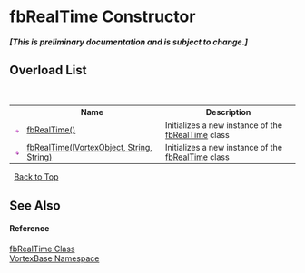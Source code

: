 # fbRealTime Constructor 
 _**\[This is preliminary documentation and is subject to change.\]**_


## Overload List
&nbsp;<table><tr><th></th><th>Name</th><th>Description</th></tr><tr><td>![Public method](media/pubmethod.gif "Public method")</td><td><a href="M_VortexBase_fbRealTime__ctor.md">fbRealTime()</a></td><td>
Initializes a new instance of the <a href="T_VortexBase_fbRealTime.md">fbRealTime</a> class</td></tr><tr><td>![Public method](media/pubmethod.gif "Public method")</td><td><a href="M_VortexBase_fbRealTime__ctor_1.md">fbRealTime(IVortexObject, String, String)</a></td><td>
Initializes a new instance of the <a href="T_VortexBase_fbRealTime.md">fbRealTime</a> class</td></tr></table>&nbsp;
<a href="#fbrealtime-constructor">Back to Top</a>

## See Also


#### Reference
<a href="T_VortexBase_fbRealTime.md">fbRealTime Class</a><br /><a href="N_VortexBase.md">VortexBase Namespace</a><br />